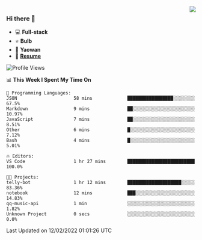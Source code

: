 <img align="right" src="https://github-readme-stats.vercel.app/api?username=LolipopJ&show_icons=true&count_private=true&hide_title=true&include_all_commits=true&theme=vue">

### Hi there 👋

- :computer: **Full-stack**
- :star: **Bulb**
- :pill: **Yaowan**
- :milky_way: [**Resume**](https://cdn.jsdelivr.net/gh/lolipopj/resume/export/resume-en.pdf)

<!--START_SECTION:waka-->
![Profile Views](http://img.shields.io/badge/Profile%20Views-9-blue)

📊 **This Week I Spent My Time On** 

```text
💬 Programming Languages: 
JSON                     58 mins             █████████████████░░░░░░░░   67.5% 
Markdown                 9 mins              ██░░░░░░░░░░░░░░░░░░░░░░░   10.97% 
JavaScript               7 mins              ██░░░░░░░░░░░░░░░░░░░░░░░   8.51% 
Other                    6 mins              █░░░░░░░░░░░░░░░░░░░░░░░░   7.12% 
Bash                     4 mins              █░░░░░░░░░░░░░░░░░░░░░░░░   5.01%

🔥 Editors: 
VS Code                  1 hr 27 mins        █████████████████████████   100.0%

🐱‍💻 Projects: 
telly-bot                1 hr 12 mins        ████████████████████░░░░░   83.36% 
notebook                 12 mins             ███░░░░░░░░░░░░░░░░░░░░░░   14.83% 
qq-music-api             1 min               ░░░░░░░░░░░░░░░░░░░░░░░░░   1.82% 
Unknown Project          0 secs              ░░░░░░░░░░░░░░░░░░░░░░░░░   0.0%

```


 Last Updated on 12/02/2022 01:01:26 UTC
<!--END_SECTION:waka-->
